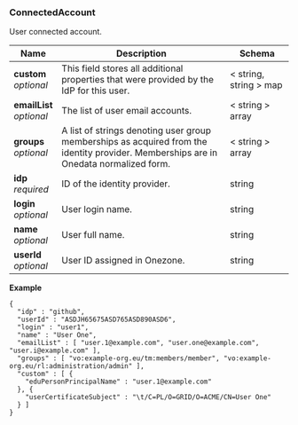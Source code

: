 
<a name="connectedaccount"></a>
### ConnectedAccount
User connected account.


|Name|Description|Schema|
|---|---|---|
|**custom**  <br>*optional*|This field stores all additional properties that were provided by the IdP for this user.|< string, string > map|
|**emailList**  <br>*optional*|The list of user email accounts.|< string > array|
|**groups**  <br>*optional*|A list of strings denoting user group memberships as acquired from the<br>identity provider. Memberships are in Onedata normalized form.|< string > array|
|**idp**  <br>*required*|ID of the identity provider.|string|
|**login**  <br>*optional*|User login name.|string|
|**name**  <br>*optional*|User full name.|string|
|**userId**  <br>*optional*|User ID assigned in Onezone.|string|

**Example**
```
{
  "idp" : "github",
  "userId" : "ASDJH65675ASD765ASD890ASD6",
  "login" : "user1",
  "name" : "User One",
  "emailList" : [ "user.1@example.com", "user.one@example.com", "user.i@example.com" ],
  "groups" : [ "vo:example-org.eu/tm:members/member", "vo:example-org.eu/rl:administration/admin" ],
  "custom" : [ {
    "eduPersonPrincipalName" : "user.1@example.com"
  }, {
    "userCertificateSubject" : "\t/C=PL/O=GRID/O=ACME/CN=User One"
  } ]
}
```



